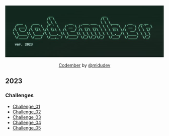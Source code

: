 <div align="center">

![Codember](./Codember.jpg)

[Codember](https://codember.dev) by  [@midudev](https://github.com/midudev)

</div>


## 2023

### Challenges

- [Challenge_01](https://github.com/Othamae/codember_23/blob/main/challenge_01/challenge_01.md)
- [Challenge_02](https://github.com/Othamae/codember_23/blob/main/challenge_02/challenge_02.md)
- [Challenge_03](https://github.com/Othamae/codember_23/blob/main/challenge_03/challenge_03.md)
- [Challenge_04](https://github.com/Othamae/codember_23/blob/main/challenge_04/challenge_04.md)
- [Challenge_05](https://github.com/Othamae/codember_23/blob/main/challenge_05/challenge_05.md)